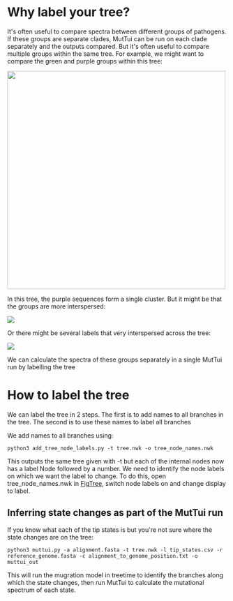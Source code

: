 # Why label your tree?

It's often useful to compare spectra between different groups of pathogens. If these groups are separate clades, MutTui can be run on each clade separately and the outputs compared. But it's often useful to compare multiple groups within the same tree. For example, we might want to compare the green and purple groups within this tree:

<img src="_figures/labelled_tree.png" width = "500">

In this tree, the purple sequences form a single cluster. But it might be that the groups are more interspersed:

<img src="_figures/labelled_tree2.png">

Or there might be several labels that very interspersed across the tree:

<img src="_figures/labelled_tree_complex.png">

We can calculate the spectra of these groups separately in a single MutTui run by labelling the tree

# How to label the tree

We can label the tree in 2 steps. The first is to add names to all branches in the tree. The second is to use these names to label all branches

We add names to all branches using:
```
python3 add_tree_node_labels.py -t tree.nwk -o tree_node_names.nwk
```

This outputs the same tree given with -t but each of the internal nodes now has a label Node followed by a number. We need to identify the node labels on which we want the label to change. To do this, open tree_node_names.nwk in [FigTree](http://tree.bio.ed.ac.uk/software/figtree/), switch node labels on and change display to label.

## Inferring state changes as part of the MutTui run

If you know what each of the tip states is but you're not sure where the state changes are on the tree:

```
python3 muttui.py -a alignment.fasta -t tree.nwk -l tip_states.csv -r reference_genome.fasta -c alignment_to_genome_position.txt -o muttui_out
```

This will run the mugration model in treetime to identify the branches along which the state changes, then run MutTui to calculate the mutational spectrum of each state.
